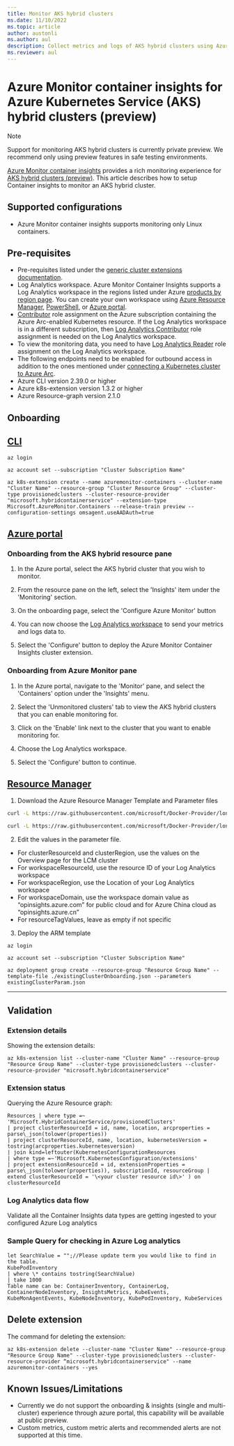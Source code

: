 ```yaml
---
title: Monitor AKS hybrid clusters
ms.date: 11/10/2022
ms.topic: article
author: austonli
ms.author: aul
description: Collect metrics and logs of AKS hybrid clusters using Azure Monitor.
ms.reviewer: aul
---
```


# Azure Monitor container insights for Azure Kubernetes Service (AKS) hybrid clusters (preview)

>[!NOTE]
>Support for monitoring AKS hybrid clusters is currently private preview. We recommend only using preview features in safe testing environments.

[Azure Monitor container insights](./container-insights-overview.md) provides a rich monitoring experience for [AKS hybrid clusters (preview)](https://learn.microsoft.com/azure/aks/hybrid/aks-hybrid-options-overview). This article describes how to setup Container insights to monitor an AKS hybrid cluster.



## Supported configurations

- Azure Monitor container insights supports monitoring only Linux containers.

## Pre-requisites

- Pre-requisites listed under the [generic cluster extensions documentation](../../azure-arc/kubernetes/extensions.md#prerequisites).
- Log Analytics workspace. Azure Monitor Container Insights supports a Log Analytics workspace in the regions listed under Azure [products by region page](https://azure.microsoft.com/global-infrastructure/services/?regions=all&products=monitor). You can create your own workspace using [Azure Resource Manager](../logs/resource-manager-workspace.md), [PowerShell](../logs/powershell-workspace-configuration.md), or [Azure portal](../logs/quick-create-workspace.md).
- [Contributor](../../role-based-access-control/built-in-roles.md#contributor) role assignment on the Azure subscription containing the Azure Arc-enabled Kubernetes resource. If the Log Analytics workspace is in a different subscription, then [Log Analytics Contributor](../logs/manage-access.md#azure-rbac) role assignment is needed on the Log Analytics workspace.
- To view the monitoring data, you need to have [Log Analytics Reader](../logs/manage-access.md#azure-rbac) role assignment on the Log Analytics workspace.
- The following endpoints need to be enabled for outbound access in addition to the ones mentioned under [connecting a Kubernetes cluster to Azure Arc](../../azure-arc/kubernetes/quickstart-connect-cluster.md#meet-network-requirements).
- Azure CLI version 2.39.0 or higher
- Azure k8s-extension version 1.3.2 or higher
- Azure Resource-graph version 2.1.0

## Onboarding

## [CLI](#tab/create-cli)

```acli
az login

az account set --subscription "Cluster Subscription Name"

az k8s-extension create --name azuremonitor-containers --cluster-name "Cluster Name" --resource-group "Cluster Resource Group" --cluster-type provisionedclusters --cluster-resource-provider "microsoft.hybridcontainerservice" --extension-type Microsoft.AzureMonitor.Containers --release-train preview --configuration-settings omsagent.useAADAuth=true
```
## [Azure portal](#tab/create-portal)

### Onboarding from the AKS hybrid resource pane

1. In the Azure portal, select the AKS hybrid cluster that you wish to monitor.

2. From the resource pane on the left, select the 'Insights' item under the 'Monitoring' section.

3. On the onboarding page, select the 'Configure Azure Monitor' button

4. You can now choose the [Log Analytics workspace](../logs/quick-create-workspace.md) to send your metrics and logs data to.

5. Select the 'Configure' button to deploy the Azure Monitor Container Insights cluster extension.

### Onboarding from Azure Monitor pane

1. In the Azure portal, navigate to the 'Monitor' pane, and select the 'Containers' option under the 'Insights' menu.

2. Select the 'Unmonitored clusters' tab to view the AKS hybrid clusters that you can enable monitoring for.

3. Click on the 'Enable' link next to the cluster that you want to enable monitoring for.

4. Choose the Log Analytics workspace. 

5. Select the 'Configure' button to continue.


## [Resource Manager](#tab/create-arm)

1. Download the Azure Resource Manager Template and Parameter files

```bash
curl -L https://raw.githubusercontent.com/microsoft/Docker-Provider/longw/lcm-private-preview/scripts/onboarding/templates/arc-k8s-extension-provisionedcluster-msi-auth/existingClusterOnboarding.json -o existingClusterOnboarding.json
```

```bash
curl -L https://raw.githubusercontent.com/microsoft/Docker-Provider/longw/lcm-private-preview/scripts/onboarding/templates/arc-k8s-extension-provisionedcluster-msi-auth/existingClusterParam.json -o existingClusterParam.json
```

2. Edit the values in the parameter file.

  - For clusterResourceId and clusterRegion, use the values on the Overview page for the LCM cluster
  - For workspaceResourceId, use the resource ID of your Log Analytics workspace
  - For workspaceRegion, use the Location of your Log Analytics workspace
  - For workspaceDomain, use the workspace domain value as “opinsights.azure.com” for public cloud and for Azure China cloud as “opinsights.azure.cn”
  - For resourceTagValues, leave as empty if not specific

3. Deploy the ARM template

```azurecli
az login

az account set --subscription "Cluster Subscription Name"

az deployment group create --resource-group "Resource Group Name" --template-file ./existingClusterOnboarding.json --parameters existingClusterParam.json
```
---

## Validation

### Extension details

Showing the extension details:

```azcli
az k8s-extension list --cluster-name "Cluster Name" --resource-group "Resource Group Name" --cluster-type provisionedclusters --cluster-resource-provider "microsoft.hybridcontainerservice"
```

### Extension status

Querying the Azure Resource graph:

```KQL
Resources | where type =~ 'Microsoft.HybridContainerService/provisionedClusters'
| project clusterResourceId = id, name, location, arcproperties = parse\_json(tolower(properties))
| project clusterResourceId, name, location, kubernetesVersion = tostring(arcproperties.kubernetesversion)
| join kind=leftouter(KubernetesConfigurationResources
| where type =~'Microsoft.KubernetesConfiguration/extensions'
| project extensionResourceId = id, extensionProperties = parse\_json(tolower(properties)), subscriptionId, resourceGroup | extend clusterResourceId = '\<your cluster resource id\>' ) on clusterResourceId
```

### Log Analytics data flow

Validate all the Container Insights data types are getting ingested to your configured Azure Log analytics

### Sample Query for checking in Azure Log analytics

```KQL
let SearchValue = "";//Please update term you would like to find in the table.
KubePodInventory
| where \* contains tostring(SearchValue)
| take 1000
Table name can be: ContainerInventory, ContainerLog, ContainerNodeInventory, InsightsMetrics, KubeEvents, KubeMonAgentEvents, KubeNodeInventory, KubePodInventory, KubeServices
```

## Delete extension

The command for deleting the extension:

```azcli
az k8s-extension delete --cluster-name "Cluster Name" --resource-group "Resource Group Name" --cluster-type provisionedclusters --cluster-resource-provider “microsoft.hybridcontainerservice" --name azuremonitor-containers --yes
```

## Known Issues/Limitations

- Currently we do not support the onboarding & insights (single and multi-cluster) experience through azure portal, this capability will be available at public preview.
- Custom metrics, custom metric alerts and recommended alerts are not supported at this time.
